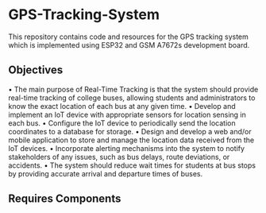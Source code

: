 # GPS-Tracking-System

This repository contains code and resources for the GPS tracking system which is implemented using ESP32 and GSM A7672s development board.

## Objectives

• The main purpose of Real-Time Tracking is that the system should provide real-time
tracking of college buses, allowing students and administrators to know the exact
location of each bus at any given time.
• Develop and implement an IoT device with appropriate sensors for location sensing
in each bus.
• Configure the IoT device to periodically send the location coordinates to a database
for storage.
• Design and develop a web and/or mobile application to store and manage the location
data received from the IoT devices.
• Incorporate alerting mechanisms into the system to notify stakeholders of any issues,
such as bus delays, route deviations, or accidents.
• The system should reduce wait times for students at bus stops by providing accurate
arrival and departure times of buses.

## Requires Components



